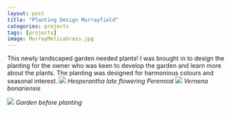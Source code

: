 ```yaml
---
layout: post
title: "Planting Design Murrayfield"
categories: projects
tags: [projects]
image: MurrayMelicaGrass.jpg
---
```

This newly landscaped garden needed plants! 
I was brought in to design the planting for the owner who was keen to develop the garden and learn more about the plants. 
The planting was designed for harmonious colours and seasonal interest.
![](/assets/img/MurrayHespranthus.jpg)
*Hesperantha late flowering Perennial*
![](/assets/img/MurrayVerbena.jpg)
*Vernena bonariensis*
> 

![](/assets/img/MurrayfieldBefore.jpg)
*Garden before planting*
 

